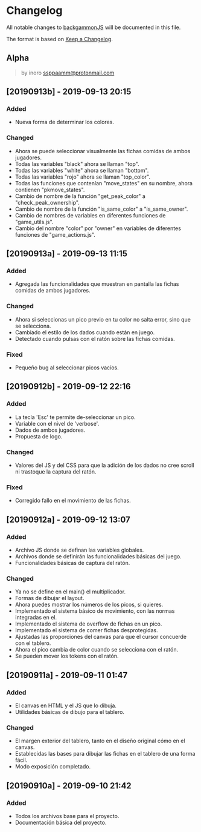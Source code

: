 # Changelog
All notable changes to [backgammonJS](https://github.com/boot1110001/backgammonJS) will be documented in this file.

The format is based on [Keep a Changelog](https://keepachangelog.com/en/1.0.0/).

## Alpha
> by inoro <ssppaamm@protonmail.com>

## [20190913b] - 2019-09-13 20:15
### Added
- Nueva forma de determinar los colores.
### Changed
- Ahora se puede seleccionar visualmente las fichas comidas de ambos jugadores.
- Todas las variables "black" ahora se llaman "top".
- Todas las variables "white" ahora se llaman "bottom".
- Todas las variables "rojo" ahora se llaman "top_color".
- Todas las funciones que contenían "move_states" en su nombre, ahora contienen "pkmove_states".
- Cambio de nombre de la función "get_peak_color" a "check_peak_ownership".
- Cambio de nombre de la función "is_same_color" a "is_same_owner".
- Cambio de nombres de variables en diferentes funciones de "game_utils.js".
- Cambio del nombre "color" por "owner" en variables de diferentes funciones de "game_actions.js".

## [20190913a] - 2019-09-13 11:15
### Added
- Agregada las funcionalidades que muestran en pantalla las fichas comidas de ambos jugadores.
### Changed
- Ahora si seleccionas un pico previo en tu color no salta error, sino que se selecciona.
- Cambiado el estilo de los dados cuando están en juego.
- Detectado cuando pulsas con el ratón sobre las fichas comidas.
### Fixed
- Pequeño bug al seleccionar picos vacíos.

## [20190912b] - 2019-09-12 22:16
### Added
- La tecla 'Esc' te permite de-seleccionar un pico.
- Variable con el nivel de 'verbose'.
- Dados de ambos jugadores.
- Propuesta de logo.
### Changed
- Valores del JS y del CSS para que la adición de los dados no cree scroll ni trastoque la captura del ratón.
### Fixed
- Corregido fallo en el movimiento de las fichas.

## [20190912a] - 2019-09-12 13:07
### Added
- Archivo JS donde se definan las variables globales.
- Archivos donde se definirán las funcionalidades básicas del juego.
- Funcionalidades básicas de captura del ratón.
### Changed
- Ya no se define en el main() el multiplicador.
- Formas de dibujar el layout.
- Ahora puedes mostrar los números de los picos, si quieres.
- Implementado el sistema básico de movimiento, con las normas integradas en el.
- Implementado el sistema de overflow de fichas en un pico.
- Implementado el sistema de comer fichas desprotegidas.
- Ajustadas las proporciones del canvas para que el cursor concuerde con el tablero.
- Ahora el pico cambia de color cuando se selecciona con el ratón.
- Se pueden mover los tokens con el ratón.

## [20190911a] - 2019-09-11 01:47
### Added
- El canvas en HTML y el JS que lo dibuja.
- Utilidades básicas de dibujo para el tablero.
### Changed
- El margen exterior del tablero, tanto en el diseño original cómo en el canvas.
- Establecidas las bases para dibujar las fichas en el tablero de una forma fácil.
- Modo exposición completado.

## [20190910a] - 2019-09-10 21:42
### Added
- Todos los archivos base para el proyecto.
- Documentación básica del proyecto.
